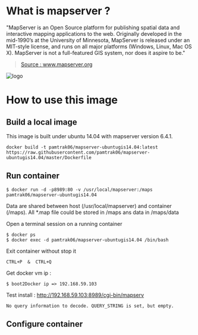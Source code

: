 # What is mapserver ?

"MapServer is an Open Source platform for publishing spatial data and interactive mapping applications to the web. Originally developed in the mid-1990’s at the University of Minnesota, MapServer is released under an MIT-style license, and runs on all major platforms (Windows, Linux, Mac OS X). MapServer is not a full-featured GIS system, nor does it aspire to be." 

> [Source : www.mapserver.org ](http://www.mapserver.org)

![logo](http://www.mapserver.org/_static/banner.png)

# How to use this image

## Build a local image

This image is built under ubuntu 14.04 with mapserver version 6.4.1.
```
docker build -t pamtrak06/mapserver-ubuntugis14.04:latest https://raw.githubusercontent.com/pamtrak06/mapserver-ubuntugis14.04/master/Dockerfile
```

## Run container

```
$ docker run -d -p8989:80 -v /usr/local/mapserver:/maps pamtrak06/mapserver-ubuntugis14.04
```

Data are shared between host (/usr/local/mapserver) and container (/maps).
All *.map file could be stored in /maps ans data in /maps/data

Open a terminal session on a running container
```
$ docker ps
$ docker exec -d pamtrak06/mapserver-ubuntugis14.04 /bin/bash
```

Exit container without stop it
```
CTRL+P  &  CTRL+Q
```

Get docker vm ip : 
```
$ boot2Docker ip => 192.168.59.103
```

Test install : http://192.168.59.103:8989/cgi-bin/mapserv

```
No query information to decode. QUERY_STRING is set, but empty.
```

## Configure container

